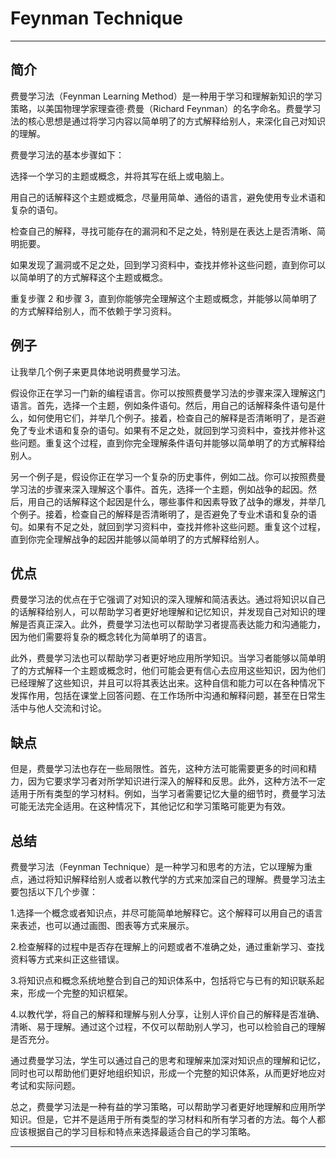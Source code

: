 # Feynman Technique

<hr>

## 简介

费曼学习法（Feynman Learning Method）是一种用于学习和理解新知识的学习策略，以美国物理学家理查德·费曼（Richard Feynman）的名字命名。费曼学习法的核心思想是通过将学习内容以简单明了的方式解释给别人，来深化自己对知识的理解。

费曼学习法的基本步骤如下：

选择一个学习的主题或概念，并将其写在纸上或电脑上。

用自己的话解释这个主题或概念，尽量用简单、通俗的语言，避免使用专业术语和复杂的语句。

检查自己的解释，寻找可能存在的漏洞和不足之处，特别是在表达上是否清晰、简明扼要。

如果发现了漏洞或不足之处，回到学习资料中，查找并修补这些问题，直到你可以以简单明了的方式解释这个主题或概念。

重复步骤 2 和步骤 3，直到你能够完全理解这个主题或概念，并能够以简单明了的方式解释给别人，而不依赖于学习资料。

## 例子

让我举几个例子来更具体地说明费曼学习法。

假设你正在学习一门新的编程语言。你可以按照费曼学习法的步骤来深入理解这门语言。首先，选择一个主题，例如条件语句。然后，用自己的话解释条件语句是什么，如何使用它们，并举几个例子。接着，检查自己的解释是否清晰明了，是否避免了专业术语和复杂的语句。如果有不足之处，就回到学习资料中，查找并修补这些问题。重复这个过程，直到你完全理解条件语句并能够以简单明了的方式解释给别人。

另一个例子是，假设你正在学习一个复杂的历史事件，例如二战。你可以按照费曼学习法的步骤来深入理解这个事件。首先，选择一个主题，例如战争的起因。然后，用自己的话解释这个起因是什么，哪些事件和因素导致了战争的爆发，并举几个例子。接着，检查自己的解释是否清晰明了，是否避免了专业术语和复杂的语句。如果有不足之处，就回到学习资料中，查找并修补这些问题。重复这个过程，直到你完全理解战争的起因并能够以简单明了的方式解释给别人。

## 优点

费曼学习法的优点在于它强调了对知识的深入理解和简洁表达。通过将知识以自己的话解释给别人，可以帮助学习者更好地理解和记忆知识，并发现自己对知识的理解是否真正深入。此外，费曼学习法也可以帮助学习者提高表达能力和沟通能力，因为他们需要将复杂的概念转化为简单明了的语言。

此外，费曼学习法也可以帮助学习者更好地应用所学知识。当学习者能够以简单明了的方式解释一个主题或概念时，他们可能会更有信心去应用这些知识，因为他们已经理解了这些知识，并且可以将其表达出来。这种自信和能力可以在各种情况下发挥作用，包括在课堂上回答问题、在工作场所中沟通和解释问题，甚至在日常生活中与他人交流和讨论。

## 缺点

但是，费曼学习法也存在一些局限性。首先，这种方法可能需要更多的时间和精力，因为它要求学习者对所学知识进行深入的解释和反思。此外，这种方法不一定适用于所有类型的学习材料。例如，当学习者需要记忆大量的细节时，费曼学习法可能无法完全适用。在这种情况下，其他记忆和学习策略可能更为有效。

## 总结

费曼学习法（Feynman Technique）是一种学习和思考的方法，它以理解为重点，通过将知识解释给别人或者以教代学的方式来加深自己的理解。费曼学习法主要包括以下几个步骤：

1.选择一个概念或者知识点，并尽可能简单地解释它。这个解释可以用自己的语言来表述，也可以通过画图、图表等方式来展示。

2.检查解释的过程中是否存在理解上的问题或者不准确之处，通过重新学习、查找资料等方式来纠正这些错误。

3.将知识点和概念系统地整合到自己的知识体系中，包括将它与已有的知识联系起来，形成一个完整的知识框架。

4.以教代学，将自己的解释和理解与别人分享，让别人评价自己的解释是否准确、清晰、易于理解。通过这个过程，不仅可以帮助别人学习，也可以检验自己的理解是否充分。

通过费曼学习法，学生可以通过自己的思考和理解来加深对知识点的理解和记忆，同时也可以帮助他们更好地组织知识，形成一个完整的知识体系，从而更好地应对考试和实际问题。

总之，费曼学习法是一种有益的学习策略，可以帮助学习者更好地理解和应用所学知识。但是，它并不是适用于所有类型的学习材料和所有学习者的方法。每个人都应该根据自己的学习目标和特点来选择最适合自己的学习策略。

<hr>
